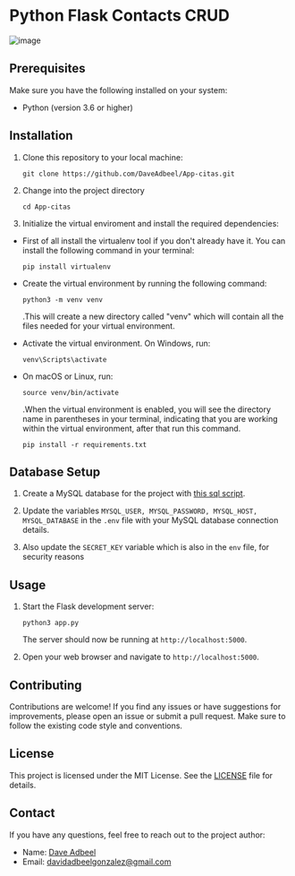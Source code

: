 
# Python Flask Contacts CRUD

![image](https://repository-images.githubusercontent.com/651922840/de804023-b418-49ca-bfbc-1300c61abdc4)


## Prerequisites

Make sure you have the following installed on your system:

- Python (version 3.6 or higher)

## Installation

1. Clone this repository to your local machine:

   ```shellw
   git clone https://github.com/DaveAdbeel/App-citas.git
   ```

2. Change into the project directory

   ```shell
   cd App-citas
   ```

3. Initialize the virtual enviroment and install the required dependencies:

- First of all install the virtualenv tool if you don't already have it. You can install the following command in your terminal:

   ```
   pip install virtualenv
   ```

- Create the virtual environment by running the following command:

   ```
   python3 -m venv venv
   ```

  .This will create a new directory called "venv" which will contain all the files needed for your virtual environment.

- Activate the virtual environment. On Windows, run:

   ```
   venv\Scripts\activate
   ```

- On macOS or Linux, run:

   ```
   source venv/bin/activate
   ```

   .When the virtual environment is enabled, you will see the directory name in parentheses in your terminal, 
   indicating that you are working within the virtual environment, after that run this command.
   
   ```shell
   pip install -r requirements.txt
   ```

## Database Setup

1. Create a MySQL database for the project with [this sql script](https://pastebin.com/2rhJ1jW5).

2. Update the variables `MYSQL_USER, MYSQL_PASSWORD, MYSQL_HOST, MYSQL_DATABASE` in the `.env` file with your MySQL database connection details.

3. Also update the `SECRET_KEY` variable which is also in the `env` file, for security reasons


## Usage

1. Start the Flask development server:

   ```shell
   python3 app.py
   ```

   The server should now be running at `http://localhost:5000`.

2. Open your web browser and navigate to `http://localhost:5000`.


## Contributing

Contributions are welcome! If you find any issues or have suggestions for improvements, please open an 
issue or submit a pull request. Make sure to follow the existing code style and conventions.

## License

This project is licensed under the MIT License. See the [LICENSE](LICENSE) file for details.

## Contact

If you have any questions, feel free to reach out to the project author:

- Name: [Dave Adbeel](https://github.com/DaveAdbeel)
- Email: [davidadbeelgonzalez@gmail.com](mailto:davidadbeelgonzalez@gmail.com)

